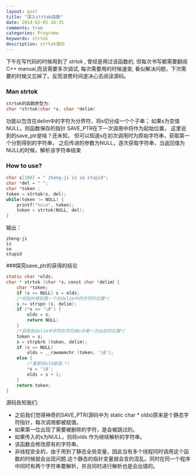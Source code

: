 ```yaml
---
layout: post
title: "深入strtok函数"
date: 2014-02-05 16:35
comments: true
categories: Programe 
keywords: strtok
description: strtok源码
---
```


下午在写代码的时候用到了 strtok , 曾经是用过该函数的, 但每次书写都需要翻阅 C++ manual,而且需要多次调试, 每次需要用的时候速查, 看似解决问题，下次需要的时候又忘掉了。反而浪费时间遂决心去阅读源码。

### Man strtok
```c
strtok的函数原型为:
char *strtok(char *s, char *delim)
```
功能以包含在delim中的字符为分界符，将s切分成一个个子串；
如果s为空值NULL，则函数保存的指针 SAVE_PTR在下一次调用中将作为起始位置，
这里说到的save_ptr是啥？还未知，
但可以知道s在初次调用时为原始字符串，获取第一个分割得到的字符串，
之后传进的参数为NULL，逐次获取字符串，当返回值为NULL的时候，解析该字符串结束

### How to use?
```c
char s[100] = " zheng-ji is so stupid";
char *del = " ";
char *token ;
token = strtok(s, del);
while(token != NULL) {
    printf("%s\n", token);
    token = strtok(NULL, del);
}
```

输出：

```
zheng-ji
is
so
stupid
```

###探究save_ptr的获得的结论

```c
static char *olds;
char * strtok (char *s，const char *delim）{
    char *token;
    if (s == NULL) s = olds;
    /*将指针移到第一个非delim中的字符的位置*/
    s += strspn (s, delim); 
    if (*s == '\0') {
        olds = s;
        return NULL;
    }
    /*获取到delim中字符在字符串s中第一次出现的位置*/
    token = s;
    s = strpbrk (token, delim);
    if (s == NULL)
        olds = __rawmemchr (token, '\0');
    else {
        /*重新给old赋值 */
        *s = '\0';
        olds = s + 1;
    }
    return token;
}
```

源码告知我们:

+ 之前我们觉得神奇的SAVE_PTR(源码中为 static char * olds)原来是个静态字符指针，每次调用都被赋值。
+ 如果第一位出现了需要被删除的字符，是会被跳过的。
+ 如果传入的s为NULL，则将olds 作为继续解析的字符串。
+ 该函数会修改原有的字符串。
+ 非线程安全的，由于用到了静态全局变量，因此当有多个线程同时调用这个函数的时候就会出现问题.这个静态的指针变量就会变的混乱。同时在同一个程序中同时有两个字符串要解析，并且同时进行解析也是会出错的。
